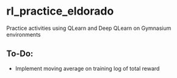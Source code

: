 # rl_practice_eldorado
Practice activities using QLearn and Deep QLearn on Gymnasium environments

## To-Do:
- Implement moving average on training log of total reward